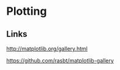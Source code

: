 Plotting
========

Links
-----

http://matplotlib.org/gallery.html

https://github.com/rasbt/matplotlib-gallery
